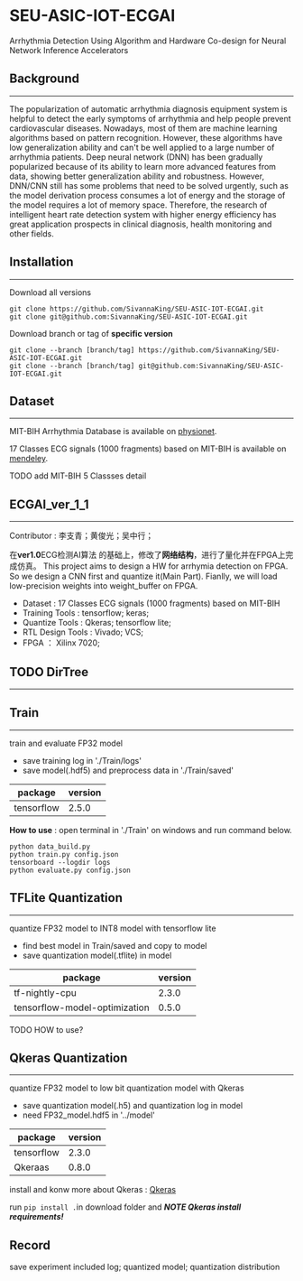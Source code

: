 # SEU-ASIC-IOT-ECGAI
Arrhythmia Detection Using Algorithm and Hardware Co-design for Neural Network Inference Accelerators


## Background
---
The popularization of automatic arrhythmia diagnosis equipment system is helpful to detect the early symptoms of arrhythmia and help people prevent cardiovascular diseases. Nowadays, most of them are machine learning algorithms based on pattern recognition. However, these algorithms have low generalization ability and can't be well applied to a large number of arrhythmia patients. Deep neural network (DNN) has been gradually popularized because of its ability to learn more advanced features from data, showing better generalization ability and robustness. However, DNN/CNN still has some problems that need to be solved urgently, such as the model derivation process consumes a lot of energy and the storage of the model requires a lot of memory space. Therefore, the research of intelligent heart rate detection system with higher energy efficiency has great application prospects in clinical diagnosis, health monitoring and other fields.

## Installation
---
Download all versions
```
git clone https://github.com/SivannaKing/SEU-ASIC-IOT-ECGAI.git
git clone git@github.com:SivannaKing/SEU-ASIC-IOT-ECGAI.git
```
Download branch or tag of **specific version**
```
git clone --branch [branch/tag] https://github.com/SivannaKing/SEU-ASIC-IOT-ECGAI.git
git clone --branch [branch/tag] git@github.com:SivannaKing/SEU-ASIC-IOT-ECGAI.git
```

## Dataset
---
MIT-BIH Arrhythmia Database is available on [physionet](https://www.physionet.org/content/mitdb/1.0.0/).

17 Classes ECG signals (1000 fragments) based on MIT-BIH is available on [mendeley](https://data.mendeley.com/datasets/7dybx7wyfn/3).

TODO add MIT-BIH 5 Classses detail


## ECGAI_ver_1_1
---
Contributor : 李支青；黄俊光；吴中行；

在**ver1.0**ECG检测AI算法 的基础上，修改了**网络结构**，进行了量化并在FPGA上完成仿真。
This project aims to design a HW for arrhymia detection on FPGA.
So we design a CNN first and quantize it(Main Part).
Fianlly, we will load low-precision weights into weight_buffer on FPGA. 

* Dataset : 17 Classes ECG signals (1000 fragments) based on MIT-BIH
* Training Tools : tensorflow; keras;
* Quantize Tools : Qkeras; tensorflow lite;
* RTL Design Tools : Vivado; VCS;
* FPGA ： Xilinx 7020;

## TODO DirTree
---


## Train
---
train and evaluate FP32 model
* save training log in './Train/logs'
* save model(.hdf5) and preprocess data in './Train/saved'

package|version
---|---
tensorflow|2.5.0

**How to use** : open terminal in './Train' on windows and run command below.
```
python data_build.py
python train.py config.json
tensorboard --logdir logs
python evaluate.py config.json
```
  
## TFLite Quantization
---
quantize FP32 model to INT8 model with tensorflow lite
* find best model in Train/saved and copy to model
* save quantization model(.tflite) in model


package|version
---|---
tf-nightly-cpu|2.3.0
tensorflow-model-optimization|0.5.0

TODO HOW to use? 


## Qkeras Quantization
---
quantize FP32 model to low bit quantization model with Qkeras
* save quantization model(.h5) and quantization log in model
* need FP32_model.hdf5 in '../model'

package|version
---|---
tensorflow|2.3.0
Qkeraas|0.8.0

install and konw more about Qkeras : [Qkeras](https://github.com/google/qkeras)

run `pip install .`in download folder and ***NOTE Qkeras install requirements!***




## Record
save experiment included log; quantized model; quantization distribution